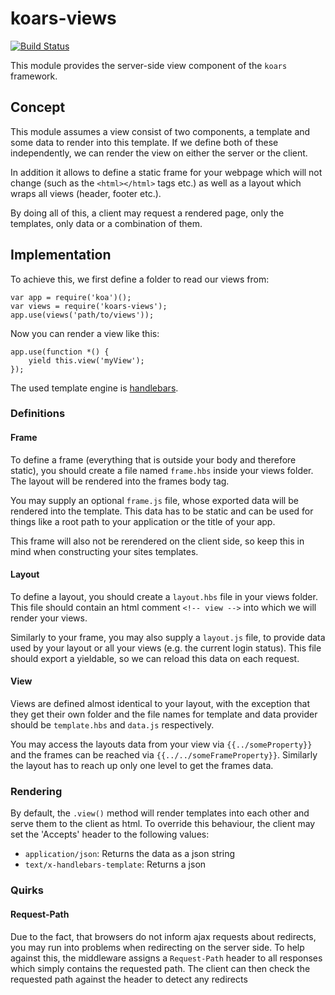 koars-views
===========
[![Build Status](https://img.shields.io/travis/koars/views.svg?style=flat)](https://travis-ci.org/koars/views)

This module provides the server-side view component of the `koars` framework.

Concept
-------
This module assumes a view consist of two components, a template and some data to render into this template. If we define both of these independently, we can render the view on either the server or the client.

In addition it allows to define a static frame for your webpage which will not change (such as the `<html></html>` tags etc.) as well as a layout which wraps all views (header, footer etc.).

By doing all of this, a client may request a rendered page, only the templates, only data or a combination of them.

Implementation
--------------
To achieve this, we first define a folder to read our views from:

	var app = require('koa')();
	var views = require('koars-views');
	app.use(views('path/to/views'));

Now you can render a view like this:

	app.use(function *() {
		yield this.view('myView');
	});

The used template engine is [handlebars](https://github.com/wycats/handlebars.js).

### Definitions
#### Frame
To define a frame (everything that is outside your body and therefore static), you should create a file named `frame.hbs` inside your views folder. The layout will be rendered into the frames body tag.

You may supply an optional `frame.js` file, whose exported data will be rendered into the template. This data has to be static and can be used for things like a root path to your application or the title of your app.

This frame will also not be rerendered on the client side, so keep this in mind when constructing your sites templates.

#### Layout
To define a layout, you should create a `layout.hbs` file in your views folder. This file should contain an html comment `<!-- view -->` into which we will render your views.

Similarly to your frame, you may also supply a `layout.js` file, to provide data used by your layout or all your views (e.g. the current login status). This file should export a yieldable, so we can reload this data on each request.

#### View
Views are defined almost identical to your layout, with the exception that they get their own folder and the file names for template and data provider should be `template.hbs` and `data.js` respectively.

You may access the layouts data from your view via `{{../someProperty}}` and the frames can be reached via `{{../../someFrameProperty}}`. Similarly the layout has to reach up only one level to get the frames data.

### Rendering
By default, the `.view()` method will render templates into each other and serve them to the client as html. To override this behaviour, the client may set the 'Accepts' header to the following values:

* `application/json`: Returns the data as a json string
* `text/x-handlebars-template`: Returns a json

### Quirks
#### Request-Path
Due to the fact, that browsers do not inform ajax requests about redirects, you may run into problems when redirecting on the server side.
To help against this, the middleware assigns a `Request-Path` header to all responses which simply contains the requested path.
The client can then check the requested path against the header to detect any redirects
